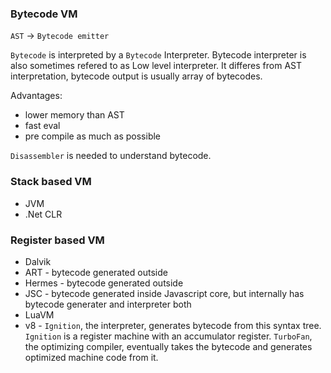 
### Bytecode VM
 
`AST` -> `Bytecode emitter`

`Bytecode` is interpreted by a `Bytecode` Interpreter.
Bytecode interpreter is also sometimes refered to as Low level interpreter.
It differes from AST interpretation, 
bytecode output is usually array of bytecodes.

Advantages:
* lower memory than AST
* fast eval
* pre compile as much as possible

`Disassembler` is needed to understand bytecode.


### Stack based VM

* JVM
* .Net CLR

### Register based VM

* Dalvik
* ART - bytecode generated outside
* Hermes - bytecode generated outside
* JSC - bytecode generated inside Javascript core, but internally has bytecode generater and interpreter both
* LuaVM
* v8 - `Ignition`, the interpreter, generates bytecode from this syntax tree. `Ignition` is a register machine with an accumulator register. `TurboFan`, the optimizing compiler, eventually takes the bytecode and generates optimized machine code from it.

